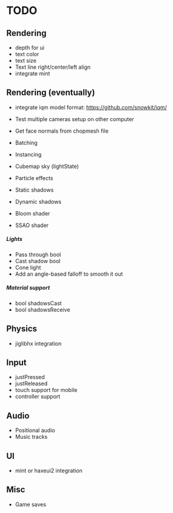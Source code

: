 # TODO
## Rendering
* depth for ui
* text color
* text size
* Text line right/center/left align
* integrate mint

## Rendering (eventually)
* integrate iqm model format: https://github.com/snowkit/iqm/
* Test multiple cameras setup on other computer
* Get face normals from chopmesh file
* Batching
* Instancing
* Cubemap sky (lightState)
* Particle effects

* Static shadows
* Dynamic shadows

* Bloom shader
* SSAO shader

##### Lights
* Pass through bool
* Cast shadow bool
* Cone light
 * Add an angle-based falloff to smooth it out

##### Material support
* bool shadowsCast
* bool shadowsReceive

## Physics
* jiglibhx integration

## Input
* justPressed
* justReleased
* touch support for mobile
* controller support

## Audio
* Positional audio
* Music tracks

## UI
* mint or haxeui2 integration

## Misc
* Game saves
